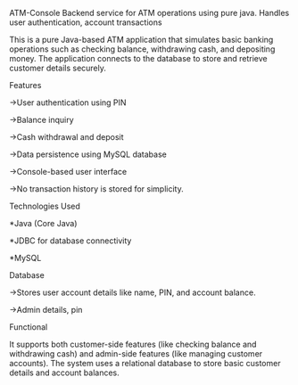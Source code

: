 ATM-Console
Backend service for ATM operations using pure java. Handles user authentication, account transactions

This is a pure Java-based ATM application that simulates basic banking operations such as checking balance, withdrawing cash, and depositing money. The application connects to the database to store and retrieve customer details securely.

Features

->User authentication using PIN

->Balance inquiry

->Cash withdrawal and deposit

->Data persistence using MySQL database 

->Console-based user interface

->No transaction history is stored for simplicity.


Technologies Used

*Java (Core Java)

*JDBC for database connectivity

*MySQL 



Database

->Stores user account details like name, PIN, and account balance.

->Admin details, pin


Functional

It supports both customer-side features (like checking balance and withdrawing cash) and admin-side features (like managing customer accounts). The system uses a relational database to store basic customer details and account balances.

